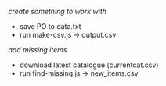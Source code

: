 *create something to work with*
- save PO to data.txt
- run make-csv.js -> output.csv

*add missing items*
- download latest catalogue (currentcat.csv)
- run find-missing.js -> new_items.csv
    
